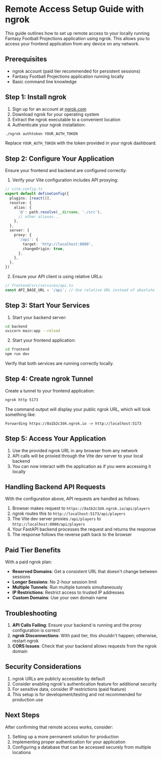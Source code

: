 # Remote Access Setup Guide with ngrok

This guide outlines how to set up remote access to your locally running Fantasy Football Projections application using ngrok. This allows you to access your frontend application from any device on any network.

## Prerequisites

- ngrok account (paid tier recommended for persistent sessions)
- Fantasy Football Projections application running locally
- Basic command line knowledge

## Step 1: Install ngrok

1. Sign up for an account at [ngrok.com](https://ngrok.com)
2. Download ngrok for your operating system
3. Extract the ngrok executable to a convenient location
4. Authenticate your ngrok installation:

```bash
./ngrok authtoken YOUR_AUTH_TOKEN
```

Replace `YOUR_AUTH_TOKEN` with the token provided in your ngrok dashboard.

## Step 2: Configure Your Application

Ensure your frontend and backend are configured correctly:

1. Verify your Vite configuration includes API proxying:

```typescript
// vite.config.ts
export default defineConfig({
  plugins: [react()],
  resolve: {
    alias: {
      '@': path.resolve(__dirname, './src'),
      // other aliases...
    },
  },
  server: {
    proxy: {
      '/api': {
        target: 'http://localhost:8000',
        changeOrigin: true,
      },
    },
  },
})
```

2. Ensure your API client is using relative URLs:

```typescript
// frontend/src/services/api.ts
const API_BASE_URL = '/api'; // Use relative URL instead of absolute
```

## Step 3: Start Your Services

1. Start your backend server:

```bash
cd backend
uvicorn main:app --reload
```

2. Start your frontend application:

```bash
cd frontend
npm run dev
```

Verify that both services are running correctly locally.

## Step 4: Create ngrok Tunnel

Create a tunnel to your frontend application:

```bash
ngrok http 5173
```

The command output will display your public ngrok URL, which will look something like:
```
Forwarding https://8a1b2c3d4.ngrok.io -> http://localhost:5173
```

## Step 5: Access Your Application

1. Use the provided ngrok URL in any browser from any network
2. API calls will be proxied through the Vite dev server to your local backend
3. You can now interact with the application as if you were accessing it locally

## Handling Backend API Requests

With the configuration above, API requests are handled as follows:

1. Browser makes request to `https://8a1b2c3d4.ngrok.io/api/players`
2. ngrok routes this to `http://localhost:5173/api/players`
3. The Vite dev server proxies `/api/players` to `http://localhost:8000/api/players`
4. Your FastAPI backend processes the request and returns the response
5. The response follows the reverse path back to the browser

## Paid Tier Benefits

With a paid ngrok plan:

- **Reserved Domains**: Get a consistent URL that doesn't change between sessions
- **Longer Sessions**: No 2-hour session limit
- **Multiple Tunnels**: Run multiple tunnels simultaneously
- **IP Restrictions**: Restrict access to trusted IP addresses
- **Custom Domains**: Use your own domain name

## Troubleshooting

1. **API Calls Failing**: Ensure your backend is running and the proxy configuration is correct
2. **ngrok Disconnections**: With paid tier, this shouldn't happen; otherwise, restart ngrok
3. **CORS Issues**: Check that your backend allows requests from the ngrok domain

## Security Considerations

1. ngrok URLs are publicly accessible by default
2. Consider enabling ngrok's authentication feature for additional security
3. For sensitive data, consider IP restrictions (paid feature)
4. This setup is for development/testing and not recommended for production use

## Next Steps

After confirming that remote access works, consider:

1. Setting up a more permanent solution for production
2. Implementing proper authentication for your application
3. Configuring a database that can be accessed securely from multiple locations
